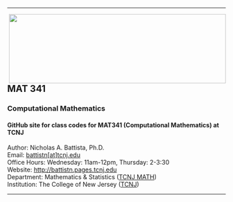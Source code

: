 <hr>  </hr>

<a href="https://github.com/nickabattista/MAT341"><img src="https://static.wixstatic.com/media/50968c_33c03cf3a123446aa7a5169cf66a8121~mv2.png/v1/fill/w_566,h_202,al_c,q_80,usm_0.66_1.00_0.01/50968c_33c03cf3a123446aa7a5169cf66a8121~mv2.webp" align="right" height="160" width="500" ></a>
<H2> MAT 341 </H2>
<H3> Computational Mathematics </H3>

<H4> GitHub site for class codes for MAT341 (Computational Mathematics) at TCNJ </H4>


Author: Nicholas A. Battista, Ph.D. <br>
Email: <a href="mailto:battistn[at]tcnj.edu"> battistn[at]tcnj.edu </a> <br>
Office Hours: Wednesday: 11am-12pm, Thursday: 2-3:30 <br>
Website: <a href="http://battistn.pages.tcnj.edu"> http://battistn.pages.tcnj.edu </a> <br>
Department: Mathematics & Statistics (<a href="https://mathstat.tcnj.edu/">TCNJ MATH</a>) <br>
Institution: The College of New Jersey (<a href="https://tcnj.edu/">TCNJ</a>) <br> 


<hr>  </hr>

